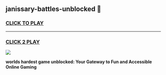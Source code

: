
## janissary-battles-unblocked 👋
<h3>
<a href="https://premium.freeplayer.one?title=janissary-battles-unblocked&ref=14F">CLICK TO PLAY</a></h3>
<hr>

<h3>
<a href="https://premium.freeplayer.one?title=janissary-battles-unblocked&ref=14F">CLICK 2 PLAY</a>
  
</h3>

<a href="https://premium.freeplayer.one?title=janissary-battles-unblocked&ref=12F/"><img src="https://clearcache.store/games.png"></a>


**worlds hardest game unblocked: Your Gateway to Fun and Accessible Online Gaming**
